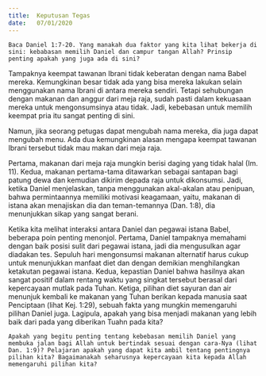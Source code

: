 ```yaml
---
title:  Keputusan Tegas
date:   07/01/2020
---
```


`Baca Daniel 1:7-20. Yang manakah dua faktor yang kita lihat bekerja di sini: kebabasan memilih Daniel dan campur tangan Allah? Prinsip penting apakah yang juga ada di sini?`

Tampaknya keempat tawanan Ibrani tidak keberatan dengan nama Babel mereka. Kemungkinan besar tidak ada yang bisa mereka lakukan selain menggunakan nama Ibrani di antara mereka sendiri. Tetapi sehubungan dengan makanan dan anggur dari meja raja, sudah pasti dalam kekuasaan mereka untuk mengonsumsinya atau tidak. Jadi, kebebasan untuk memilih keempat pria itu sangat penting di sini.

Namun, jika seorang petugas dapat mengubah nama mereka, dia juga dapat mengubah menu. Ada dua kemungkinan alasan mengapa keempat tawanan Ibrani tersebut tidak mau makan dari meja raja.

Pertama, makanan dari meja raja mungkin berisi daging yang tidak halal (Im. 11). Kedua, makanan pertama-tama ditawarkan sebagai santapan bagi patung dewa dan kemudian dikirim depada raja untuk dikonsumsi. Jadi, ketika Daniel menjelaskan, tanpa menggunakan akal-akalan atau penipuan, bahwa permintaannya memiliki motivasi keagamaan, yaitu, makanan di istana akan menajiskan dia dan teman-temannya (Dan. 1:8), dia menunjukkan sikap yang sangat berani.

Ketika kita melihat interaksi antara Daniel dan pegawai istana Babel, beberapa poin penting menonjol. Pertama, Daniel tampaknya memahami dengan baik posisi sulit dari pegawai istana, jadi dia mengusulkan agar diadakan tes. Sepuluh hari mengonsumsi makanan alternatif harus cukup untuk menunjukkan manfaat diet dan dengan demikian menghilangkan ketakutan pegawai istana. Kedua, kepastian Daniel bahwa hasilnya akan sangat positif dalam rentang waktu yang singkat tersebut berasal dari kepercayaan mutlak pada Tuhan. Ketiga, pilihan diet sayuran dan air menunjuk kembali ke makanan yang Tuhan berikan kepada manusia saat Penciptaan (lihat Kej. 1:29), sebuah fakta yang mungkin memengaruhi pilihan Daniel juga. Lagipula, apakah yang bisa menjadi makanan yang lebih baik dari pada yang diberikan Tuahn pada kita?

`Apakah yang begitu penting tentang kebebasan memilih Daniel yang membuka jalan bagi Allah untuk bertindak sesuai dengan cara-Nya (lihat Dan. 1:9)? Pelajaran apakah yang dapat kita ambil tentang pentingnya pilihan kita? Bagaimanakah seharusnya kepercayaan kita kepada Allah memengaruhi pilihan kita?`